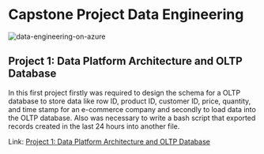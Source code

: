 # Capstone Project Data Engineering

![data-engineering-on-azure](https://user-images.githubusercontent.com/95388763/162159677-75ad2ba6-5116-4231-9c93-54ae5ae99571.jpg)

## Project 1: Data Platform Architecture and OLTP Database

In this first project firstly was required to design the schema for a OLTP database to store data like row ID, product ID, customer ID, price, quantity, and time stamp for an e-commerce company and secondly to load  data into the OLTP database. Also was necessary to write a bash script that exported records created in the last 24 hours into another file.

Link: [Project 1: Data Platform Architecture and OLTP Database
](https://github.com/joaogomescosta/Capstone-Project-Data-Engineering/blob/32326b952304faead59dd747b26a1eea7b8502f9/Project%201:%20Data%20Platform%20Architecture%20and%20OLTP%20Database)
